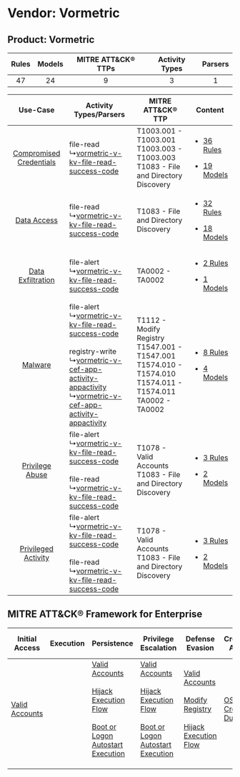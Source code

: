 Vendor: Vormetric
=================
Product: Vormetric
------------------
| Rules | Models | MITRE ATT&CK® TTPs | Activity Types | Parsers |
|:-----:|:------:|:------------------:|:--------------:|:-------:|
|  47   |   24   |         9          |       3        |    1    |

|    Use-Case    | Activity Types/Parsers    | MITRE ATT&CK® TTP    | Content    |
|:----:| ---- | ---- | ---- |
| [Compromised Credentials](../../../UseCases/uc_compromised_credentials.md) |  file-read<br> ↳[vormetric-v-kv-file-read-success-code](Ps/pC_vormetricvkvfilereadsuccesscode.md)<br>    | T1003.001 - T1003.001<br>T1003.003 - T1003.003<br>T1083 - File and Directory Discovery<br>    | [<ul><li>36 Rules</li></ul><ul><li>19 Models</li></ul>](RM/r_m_vormetric_vormetric_Compromised_Credentials.md) |
|    [Data Access](../../../UseCases/uc_data_access.md)    |  file-read<br> ↳[vormetric-v-kv-file-read-success-code](Ps/pC_vormetricvkvfilereadsuccesscode.md)<br>    | T1083 - File and Directory Discovery<br>    | [<ul><li>32 Rules</li></ul><ul><li>18 Models</li></ul>](RM/r_m_vormetric_vormetric_Data_Access.md)    |
|       [Data Exfiltration](../../../UseCases/uc_data_exfiltration.md)       |  file-alert<br> ↳[vormetric-v-kv-file-read-success-code](Ps/pC_vormetricvkvfilereadsuccesscode.md)<br>    | TA0002 - TA0002<br>    | [<ul><li>2 Rules</li></ul><ul><li>1 Models</li></ul>](RM/r_m_vormetric_vormetric_Data_Exfiltration.md)         |
|    [Malware](../../../UseCases/uc_malware.md)    |  file-alert<br> ↳[vormetric-v-kv-file-read-success-code](Ps/pC_vormetricvkvfilereadsuccesscode.md)<br><br> registry-write<br> ↳[vormetric-v-cef-app-activity-appactivity](Ps/pC_vormetricvcefappactivityappactivity.md)<br> ↳[vormetric-v-cef-app-activity-appactivity](Ps/pC_vormetricvcefappactivityappactivity.md)<br> | T1112 - Modify Registry<br>T1547.001 - T1547.001<br>T1574.010 - T1574.010<br>T1574.011 - T1574.011<br>TA0002 - TA0002<br> | [<ul><li>8 Rules</li></ul><ul><li>4 Models</li></ul>](RM/r_m_vormetric_vormetric_Malware.md)    |
|         [Privilege Abuse](../../../UseCases/uc_privilege_abuse.md)         |  file-alert<br> ↳[vormetric-v-kv-file-read-success-code](Ps/pC_vormetricvkvfilereadsuccesscode.md)<br><br> file-read<br> ↳[vormetric-v-kv-file-read-success-code](Ps/pC_vormetricvkvfilereadsuccesscode.md)<br>    | T1078 - Valid Accounts<br>T1083 - File and Directory Discovery<br>    | [<ul><li>3 Rules</li></ul><ul><li>2 Models</li></ul>](RM/r_m_vormetric_vormetric_Privilege_Abuse.md)    |
|     [Privileged Activity](../../../UseCases/uc_privileged_activity.md)     |  file-alert<br> ↳[vormetric-v-kv-file-read-success-code](Ps/pC_vormetricvkvfilereadsuccesscode.md)<br><br> file-read<br> ↳[vormetric-v-kv-file-read-success-code](Ps/pC_vormetricvkvfilereadsuccesscode.md)<br>    | T1078 - Valid Accounts<br>T1083 - File and Directory Discovery<br>    | [<ul><li>3 Rules</li></ul><ul><li>2 Models</li></ul>](RM/r_m_vormetric_vormetric_Privileged_Activity.md)       |

MITRE ATT&CK® Framework for Enterprise
--------------------------------------
| Initial Access                                                      | Execution | Persistence                                                                                                                                                                                                                         | Privilege Escalation                                                                                                                                                                                                                | Defense Evasion                                                                                                                                                                                                   | Credential Access                                                          | Discovery                                                                         | Lateral Movement | Collection | Command and Control | Exfiltration | Impact |
| ------------------------------------------------------------------- | --------- | ----------------------------------------------------------------------------------------------------------------------------------------------------------------------------------------------------------------------------------- | ----------------------------------------------------------------------------------------------------------------------------------------------------------------------------------------------------------------------------------- | ----------------------------------------------------------------------------------------------------------------------------------------------------------------------------------------------------------------- | -------------------------------------------------------------------------- | --------------------------------------------------------------------------------- | ---------------- | ---------- | ------------------- | ------------ | ------ |
| [Valid Accounts](https://attack.mitre.org/techniques/T1078)<br><br> |           | [Valid Accounts](https://attack.mitre.org/techniques/T1078)<br><br>[Hijack Execution Flow](https://attack.mitre.org/techniques/T1574)<br><br>[Boot or Logon Autostart Execution](https://attack.mitre.org/techniques/T1547)<br><br> | [Valid Accounts](https://attack.mitre.org/techniques/T1078)<br><br>[Hijack Execution Flow](https://attack.mitre.org/techniques/T1574)<br><br>[Boot or Logon Autostart Execution](https://attack.mitre.org/techniques/T1547)<br><br> | [Valid Accounts](https://attack.mitre.org/techniques/T1078)<br><br>[Modify Registry](https://attack.mitre.org/techniques/T1112)<br><br>[Hijack Execution Flow](https://attack.mitre.org/techniques/T1574)<br><br> | [OS Credential Dumping](https://attack.mitre.org/techniques/T1003)<br><br> | [File and Directory Discovery](https://attack.mitre.org/techniques/T1083)<br><br> |                  |            |                     |              |        |